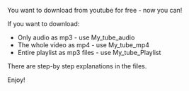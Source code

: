 You want to download from youtube for free - now you can! 

If you want to download: 
- Only audio as mp3 - use My_tube_audio
- The whole video as mp4 - use My_tube_mp4
- Entire playlist as mp3 files - use My_tube_Playlist 

There are step-by step explanations in the files. 

Enjoy! 
